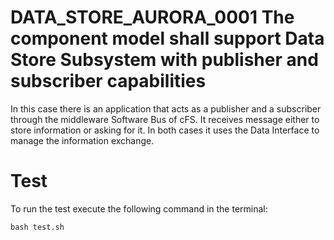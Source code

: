 # DATA_STORE_AURORA_0001 The component model shall support Data Store Subsystem with publisher and subscriber capabilities

In this case there is an application that acts as a publisher and a
subscriber through the middleware Software Bus of cFS. It receives
message either to store information or asking for it. In both cases it
uses the Data Interface to manage the information exchange.

# Test

To run the test execute the following command in the terminal:

```
bash test.sh
```
